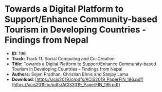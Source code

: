 # Towards a Digital Platform to Support/Enhance Community-based Tourism in Developing Countries - Findings from Nepal

- **ID:** 196
- **Track:** Track 11. Social Computing and Co-Creation
- **Title:** Towards a Digital Platform to Support/Enhance Community-based Tourism in Developing Countries - Findings from Nepal
- **Authors:** Sojen Pradhan, Christian Ehnis and Sanjay Lama
- **Download**: [https://acis2019.io/pdfs/ACIS2019_PaperFIN_196.pdf](https://acis2019.io/pdfs/ACIS2019_PaperFIN_196.pdf)